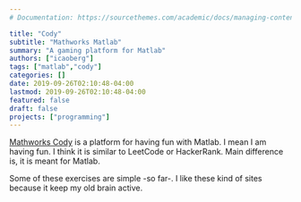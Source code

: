 ```yaml
---
# Documentation: https://sourcethemes.com/academic/docs/managing-content/

title: "Cody"
subtitle: "Mathworks Matlab"
summary: "A gaming platform for Matlab"
authors: ["icaoberg"]
tags: ["matlab","cody"]
categories: []
date: 2019-09-26T02:10:48-04:00
lastmod: 2019-09-26T02:10:48-04:00
featured: false
draft: false
projects: ["programming"]
---
```


[Mathworks Cody](https://www.mathworks.com/matlabcentral/cody/) is a platform for having fun with Matlab. I mean I am having fun. I think it is similar to LeetCode or HackerRank. Main difference is, it is meant for Matlab.

Some of these exercises are simple -so far-. I like these kind of sites because it keep my old brain active. 

